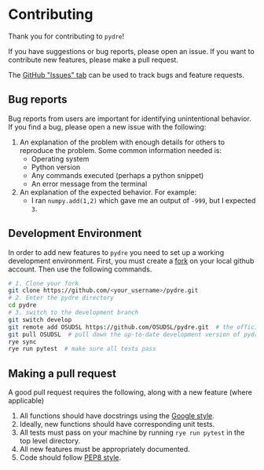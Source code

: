 # Contributing

Thank you for contributing to `pydre`! 

If you have suggestions or bug reports, please open an issue. If you want to contribute new features, please make a pull request.

The [GitHub "Issues" tab](https://github.com/OSUDSL/pydre/issues) can be used to track bugs and feature requests. 

## Bug reports
Bug reports from users are important for identifying unintentional behavior. If you find a bug, please open a new issue with the following:

1. An explanation of the problem with enough details for others to reproduce the problem. Some  common information needed is:
    * Operating system
    * Python version
    * Any commands executed (perhaps a python snippet)
    * An error message from the terminal
2. An explanation of the expected behavior. For example:
    * I ran `numpy.add(1,2)` which gave me an output of `-999`, but I expected `3`. 


## Development Environment
In order to add new features to `pydre` you need to set up a working development environment.
First, you must create a [fork](https://github.com/OSUDSL/pydre/fork) on your local github account. Then use the following 
commands. 

```bash
# 1. Clone your fork
git clone https://github.com/<your_username>/pydre.git
# 2. Enter the pydre directory
cd pydre
# 3. switch to the development branch
git switch develop
git remote add OSUDSL https://github.com/OSUDSL/pydre.git  # the official repository
git pull OSUDSL  # pull down the up-to-date development version of pydre
rye sync
rye run pytest  # make sure all tests pass
```

## Making a pull request
A good pull request requires the following, along with a new feature (where applicable)
1. All functions should have docstrings using the [Google style](https://sphinxcontrib-napoleon.readthedocs.io/en/latest/example_google.html).
2. Ideally, new functions should have corresponding unit tests.
3. All tests must pass on your machine by running `rye run pytest` in the top level directory.
4. All new features must be appropriately documented.
5. Code should follow [PEP8 style](http://www.python.org/dev/peps/pep-0008/). 